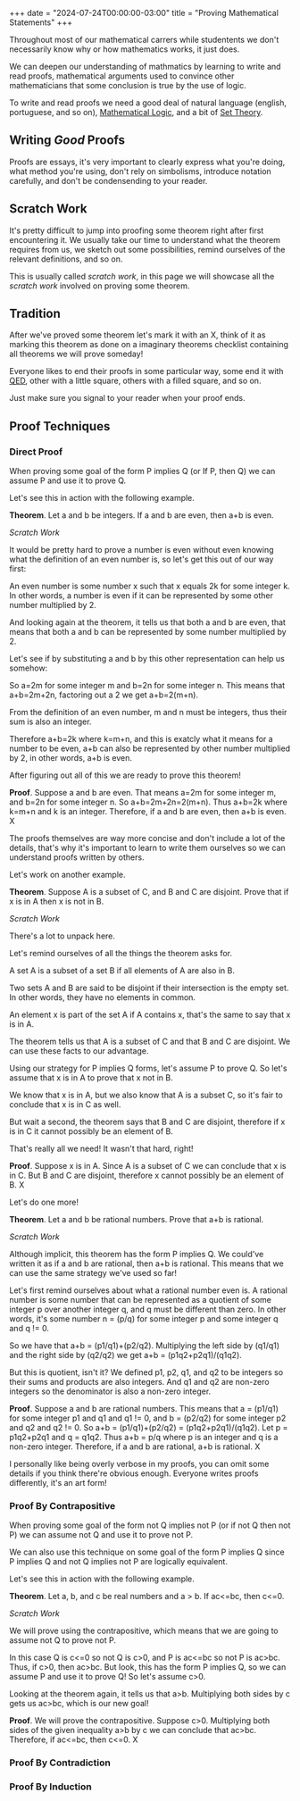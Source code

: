 +++
date = "2024-07-24T00:00:00-03:00"
title = "Proving Mathematical Statements"
+++

Throughout most of our mathematical carrers while studentents we don't necessarily know why or how mathematics works, it just does.

We can deepen our understanding of mathmatics by learning to write and read proofs, mathematical arguments used to convince other mathematicians that some conclusion is true by the use of logic.

To write and read proofs we need a good deal of natural language (english, portuguese, and so on), [Mathematical Logic](/wiki/logic), and a bit of [Set Theory](/wiki/sets).

## Writing *Good* Proofs

Proofs are essays, it's very important to clearly express what you're doing,
what method you're using, don't rely on simbolisms, introduce notation carefully,
and don't be condensending to your reader.

## Scratch Work

It's pretty difficult to jump into proofing some theorem right after first encountering it.
We usually take our time to understand what the theorem requires from us,
we sketch out some possibilities, remind ourselves of the relevant definitions, and so on.

This is usually called *scratch work*, in this page we will showcase all the *scratch work* involved on proving some theorem.

## Tradition

After we've proved some theorem let's mark it with an X, think of it as marking this theorem as done on a imaginary theorems checklist containing all theorems we will prove someday!

Everyone likes to end their proofs in some particular way,
some end it with [QED](https://en.wikipedia.org/wiki/Q.E.D.),
other with a little square, others with a filled square, and so on.

Just make sure you signal to your reader when your proof ends.

## Proof Techniques

### Direct Proof

When proving some goal of the form P implies Q (or If P, then Q) we can assume P and use it to prove Q.

Let's see this in action with the following example.

**Theorem**. Let a and b be integers. If a and b are even, then a+b is even.

*Scratch Work*

It would be pretty hard to prove a number is even without even knowing what the definition of an even number is, so let's get this out of our way first:

An even number is some number x such that x equals 2k for some integer k. In other words, a number is even if it can be represented by some other number multiplied by 2.

And looking again at the theorem, it tells us that both a and b are even,
that means that both a and b can be represented by some number multiplied by 2.

Let's see if by substituting a and b by this other representation can help us somehow:

So a=2m for some integer m and b=2n for some integer n.
This means that a+b=2m+2n, factoring out a 2 we get a+b=2(m+n).

From the definition of an even number, m and n must be integers, thus their sum is also an integer.

Therefore a+b=2k where k=m+n,
and this is exatcly what it means for a number to be even,
a+b can also be represented by other number multiplied by 2,
in other words, a+b is even.

After figuring out all of this we are ready to prove this theorem!

**Proof**. Suppose a and b are even. That means a=2m for some integer m, and b=2n for some integer n. So a+b=2m+2n=2(m+n). Thus a+b=2k where k=m+n and k is an integer. Therefore, if a and b are even, then a+b is even. X

The proofs themselves are way more concise and don't include a lot of the details,
that's why it's important to learn to write them ourselves so we can understand proofs written by others.

Let's work on another example.

**Theorem**. Suppose A is a subset of C, and B and C are disjoint. Prove that if x is in A then x is not in B.

*Scratch Work*

There's a lot to unpack here.

Let's remind ourselves of all the things the theorem asks for.

A set A is a subset of a set B if all elements of A are also in B.

Two sets A and B are said to be disjoint if their intersection is the empty set. In other words, they have no elements in common.

An element x is part of the set A if A contains x, that's the same to say that x is in A.

The theorem tells us that A is a subset of C and that B and C are disjoint. We can use these facts to our advantage.

Using our strategy for P implies Q forms, let's assume P to prove Q. So let's assume that x is in A to prove that x not in B.

We know that x is in A, but we also know that A is a subset C, so it's fair to conclude that x is in C as well.

But wait a second, the theorem says that B and C are disjoint, therefore if x is in C it cannot possibly be an element of B.

That's really all we need! It wasn't that hard, right!

**Proof**. Suppose x is in A. Since A is a subset of C we can conclude that x is in C. But B and C are disjoint, therefore x cannot possibly be an element of B. X

Let's do one more!

**Theorem**. Let a and b be rational numbers. Prove that a+b is rational.

*Scratch Work*

Although implicit, this theorem has the form P implies Q. We could've written it as if a and b are rational, then a+b is rational.
This means that we can use the same strategy we've used so far!

Let's first remind ourselves about what a rational number even is.
A rational number is some number that can be represented as a quotient of some integer p over another integer q, and q must be different than zero.
In other words, it's some number n = (p/q) for some integer p and some integer q and q != 0.

So we have that a+b = (p1/q1)+(p2/q2). Multiplying the left side by (q1/q1) and the right side by (q2/q2) we get a+b = (p1q2+p2q1)/(q1q2).

But this is quotient, isn't it? We defined p1, p2, q1, and q2 to be integers so their sums and products are also integers. And q1 and q2 are non-zero integers so the denominator is also a non-zero integer.

**Proof**. Suppose a and b are rational numbers. This means that a = (p1/q1) for some integer p1 and q1 and q1 != 0, and b = (p2/q2) for some integer p2 and q2 and q2 != 0. So a+b = (p1/q1)+(p2/q2) = (p1q2+p2q1)/(q1q2). Let p = p1q2+p2q1 and q = q1q2. Thus a+b = p/q where p is an integer and q is a non-zero integer. Therefore, if a and b are rational, a+b is rational. X

I personally like being overly verbose in my proofs, you can omit some details if you think there're obvious enough. Everyone writes proofs differently, it's an art form!

### Proof By Contrapositive

When proving some goal of the form not Q implies not P (or if not Q then not P) we can assume not Q and use it to prove not P.

We can also use this technique on some goal of the form P implies Q since P implies Q and not Q implies not P are logically equivalent.

Let's see this in action with the following example.

**Theorem**. Let a, b, and c be real numbers and a > b. If ac<=bc, then c<=0.

*Scratch Work*

We will prove using the contrapositive,
which means that we are going to assume not Q to prove not P.

In this case Q is c<=0 so not Q is c>0, and P is ac<=bc so not P is ac>bc. Thus, if c>0, then ac>bc. But look, this has the form P implies Q, so we can assume P and use it to prove Q! So let's assume c>0.

Looking at the theorem again, it tells us that a>b.
Multiplying both sides by c gets us ac>bc, which is our new goal!

**Proof**. We will prove the contrapositive. Suppose c>0. Multiplying both sides of the given inequality a>b by c we can conclude that ac>bc. Therefore, if ac<=bc, then c<=0. X

### Proof By Contradiction

### Proof By Induction
